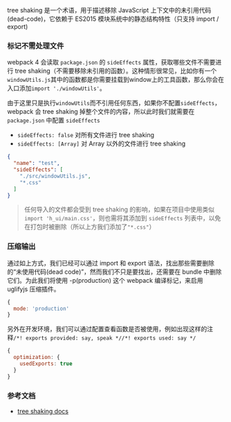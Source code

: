 tree shaking 是一个术语，用于描述移除 JavaScript 上下文中的未引用代码(dead-code)，它依赖于 ES2015 模块系统中的静态结构特性（只支持 import / export)

### 标记不需处理文件
webpack 4 会读取 `package.json` 的 `sideEffects` 属性，获取哪些文件不需要进行 tree shaking（不需要移除未引用的函数）。这种情形很常见，比如你有一个`windowUtils.js`其中的函数都是你需要挂载到window上的工具函数，那么你会在入口添加`import './windowUtils'`。

由于这里只是执行`windowUtils`而不引用任何东西，如果你不配置`sideEffects`，webpack 会 tree shaking 掉整个文件的内容，所以此时我们就需要在 `package.json` 中配置 `sideEffects`
- `sideEffects: false` 对所有文件进行 tree shaking
- `sideEffects: [Array]` 对 Array 以外的文件进行 tree shaking

```json
{
  "name": "test",
  "sideEffects": [
    "./src/windowUtils.js",
    "*.css"
  ]
}
```

> 任何导入的文件都会受到 tree shaking 的影响，如果在项目中使用类似`import 'h_ui/main.css'`，则也需将其添加到 `sideEffects` 列表中，以免在打包时被删除（所以上方我们添加了`"*.css"`）

### 压缩输出

通过如上方式，我们已经可以通过 import 和 export 语法，找出那些需要删除的“未使用代码(dead code)”，然而我们不只是要找出，还需要在 bundle 中删除它们。为此我们将使用 -p(production) 这个 webpack 编译标记，来启用 uglifyjs 压缩插件。

```javascript
{
  mode: 'production'
}
```

另外在开发环境，我们可以通过配置查看函数是否被使用，例如出现这样的注释`/*! exports provided: say, speak *//*! exports used: say */`
```javascript
{
  optimization: {
    usedExports: true
  }
}
```

### 参考文档
- [tree shaking docs](https://www.webpackjs.com/guides/tree-shaking/)